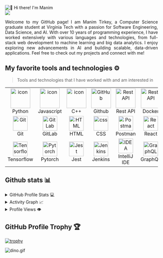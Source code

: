 <!--
**manimtirkey2000/manimtirkey2000** is a ✨ _special_ ✨ repository because its `README.md` (this file) appears on your GitHub profile.

Here are some ideas to get you started:

- 🔭 I’m currently working on ...
- 🌱 I’m currently learning ...
- 👯 I’m looking to collaborate on ...
- 🤔 I’m looking for help with ...
- 💬 Ask me about ...
- 📫 How to reach me: ...
- 😄 Pronouns: ...
- ⚡ Fun fact: ...
-->

<img src="https://raw.githubusercontent.com/manimtirkey2000/manimtirkey2000/main/👋 Hi there! I'm Manim.gif" alt="👋 Hi there! I'm Manim" title="👋 Hi there! I'm Manim"/>
<div align="justify">

<a href="https://www.linkedin.com/in/manim-tirkey/">
<img src="https://img.shields.io/badge/Linkedin-%231DA1F2.svg?style=for-the-badge&logo=Linkedin&logoColor=white">
</a>
<p></p>
<p align="justify">
Welcome to my GitHub page! I am Manim Tirkey, a Computer Science graduate student at Virginia Tech with a passion for Software Engineering, Data Science, and AI. With over 10 years of programming experience, I have worked extensively with various languages and technologies, from full-stack web development to machine learning and big data analytics. I enjoy exploring new advancements in AI and building scalable, data-driven applications. Feel free to check out my projects and connect with me!
</p>

## My favorite tools and technologies ⚙️

> Tools and technologies that I have worked with and am interested in

<table>
  <tr>
    <td align="center" width="96">
      <a href="#macropower-tech">
        <img src="https://techstack-generator.vercel.app/python-icon.svg" alt="icon" width="65" height="65" />
      </a>
      <br>Python
    </td>
    <td align="center" width="96">
        <img src="https://techstack-generator.vercel.app/js-icon.svg" alt="icon" width="65" height="65" />
      <br>Javascript
    </td>
    <td align="center" width="96">
        <img src="https://techstack-generator.vercel.app/cpp-icon.svg" alt="icon" width="65" height="65" />
      <br>C++
    </td>
       <td align="center" width="96">
        <img src="https://techstack-generator.vercel.app/github-icon.svg" width="65" height="65" alt="GitHub" />
      <br>Github
    </td>
          <td align="center" width="96">
        <img src="https://techstack-generator.vercel.app/restapi-icon.svg" width="65" height="65" alt="Rest API" />
      <br>Rest API
    </td>
          <td align="center" width="96">
        <img src="https://techstack-generator.vercel.app/docker-icon.svg" width="65" height="65" alt="Rest API" />
      <br>Docker
    </td>
  </tr>
   <tr>
    <td align="center" width="96">
        <img src="https://skillicons.dev/icons?i=git" width="48" height="48" alt="Git" />
      <br>Git
    </td>
    <td align="center"  width="96">
        <img src="https://skillicons.dev/icons?i=gitlab" width="48" height="48" alt="GitLab" />
      <br>GitLab
    </td>
    <td align="center"  width="96">
        <img src="https://skillicons.dev/icons?i=html" width="48" height="48" alt="HTML" />
      <br>HTML
    </td>
    <td align="center" width="96">
        <img src="https://skillicons.dev/icons?i=css" width="48" height="48" alt="css" />
      <br>CSS
    </td>
     <td align="center" width="96">
        <img src="https://skillicons.dev/icons?i=postman" width="48" height="48" alt="Postman" />
      <br>Postman
    </td>
     <td align="center" width="96">
        <img src="https://skillicons.dev/icons?i=react" width="48" height="48" alt="React" />
      <br>React
    </td>
  </tr>
  <tr>
  <td align="center" width="96">
        <img src="https://skillicons.dev/icons?i=tensorflow" width="48" height="48" alt="Tensorflow" />
      <br>Tensorflow
    </td>
 
  <td align="center" width="96">
        <img src="https://skillicons.dev/icons?i=pytorch" width="48" height="48" alt="Pytorch" />
      <br>Pytorch
    </td>

  <td align="center" width="96">
        <img src="https://skillicons.dev/icons?i=jest" width="48" height="48" alt="Jest" />
      <br>Jest
    </td>

  <td align="center" width="96">
        <img src="https://skillicons.dev/icons?i=jenkins" width="48" height="48" alt="Jenkins" />
      <br>Jenkins
    </td>

  <td align="center" width="96">
        <img src="https://skillicons.dev/icons?i=idea" width="48" height="48" alt="IDEA" />
      <br>IntelliJ IDE
    </td>
  <td align="center" width="96">
        <img src="https://skillicons.dev/icons?i=graphql" width="48" height="48" alt="GraphQL" />
      <br>GraphQL
    </td>
  </tr>
</table>


 ## Github stats 📊
  
  <details>
    <summary>GitHub Profile Stats 💻</summary>
    <br/>
      <a href="https://github.com/anuraghazra/github-readme-stats"><img alt="manimtirkey2000's Github Stats" src="https://github-readme-stats.vercel.app/api/?username=manimtirkey2000&show_icons=true&count_private=true&theme=default&hide_border=true&bg_color=fff&title_color=00E676&icon_color=00E676" height="192px"/></a>
    <a href="https://github.com/anuraghazra/github-readme-stats"><img alt="manimtirkey2000's Top Languages" src="https://github-readme-stats.vercel.app/api/top-langs/?username=manimtirkey2000&langs_count=8&layout=compact&theme=default&hide_border=true&bg_color=fff&title_color=000&icon_color=000&hide=Jupyter%20Notebook" height="192px"/></a>
    <br/>
  </details>
  
  <details>
    <summary>Activity Graph 📈</summary>
    <br/>
  
  [![Ashutosh's github activity graph](https://github-readme-activity-graph.vercel.app/graph?username=manimtirkey2000&bg_color=ffffff&color=000000&line=04e61b&point=403d3d&area=true&hide_border=true)](https://github.com/ashutosh00710/github-readme-activity-graph)
  
  </details>
  
  
  <details>
    <summary>Profile Views 👁️</summary>
    <br/>
    <img src="https://komarev.com/ghpvc/?username=manimtirkey2000&label=PROFILE+VIEWS&style=for-the-badge&color=brightgreen">
  
  </details>


 ## GitHub Profile Trophy 🏆

[![trophy](https://github-profile-trophy.vercel.app/?username=manimtirkey2000&row=1&margin-w=40)](https://github.com/ryo-ma/github-profile-trophy)

<img data-target="animated-image.replacedImage" alt="dino.gif" class="AnimatedImagePlayer-animatedImage" src="https://github.com/saadeghi/saadeghi/raw/master/dino.gif" style="display: block; opacity: 1;">

